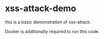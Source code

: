 # xss-attack-demo
this is a basic demonstration of xss-attack.

Docker is additionally required to run this code.
